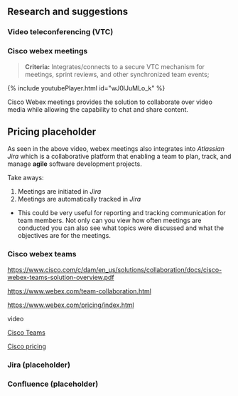 ## Research and suggestions


### Video teleconferencing **(VTC)**

### Cisco webex meetings

> **Criteria:** Integrates/connects to a secure VTC mechanism for meetings, sprint reviews, and other synchronized team events;

<div class="embed-youtube">
{% include youtubePlayer.html id="wJ0lJuMLo_k" %}
</div>

Cisco Webex meetings provides the solution to collaborate over video media while allowing the capability to chat and share content. 

## Pricing placeholder

As seen in the above video, webex meetings also integrates into *Atlassian Jira* which is a collaborative platform that enabling a team to plan, track, and manage **agile** software development projects. 

Take aways:
1. Meetings are initiated in *Jira*
2. Meetings are automatically tracked in *Jira*   
* This could be very useful for reporting and tracking communication for team members. Not only can you view how often meetings are conducted you can also see what topics were discussed and what the objectives are for the meetings.

### Cisco webex teams

https://www.cisco.com/c/dam/en_us/solutions/collaboration/docs/cisco-webex-teams-solution-overview.pdf

https://www.webex.com/team-collaboration.html

https://www.webex.com/pricing/index.html

video

[Cisco Teams](https://www.webex.com/team-collaboration.html)

[Cisco pricing]([https://www.webex.com/pricing/index.html)


### Jira (placeholder)
### Confluence (placeholder)
